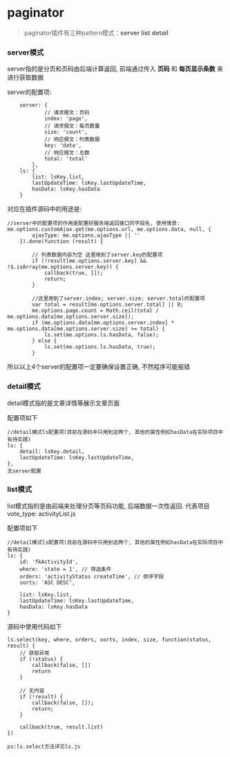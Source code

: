# paginator 

>paginator插件有三种pattern模式：**server** **list** **detail**

### server模式

server指的是分页和页码由后端计算返回, 前端通过传入 **页码** 和 **每页显示条数** 来进行获取数据

server的配置项: 
 
        server: {
                // 请求报文：页码
                index: 'page',
                // 请求报文：每页数量
                size: 'count',
                // 响应报文：列表数据
                key: 'data',
                // 响应报文：总数
                total: 'total'
            },
        ls: {
            list: lsKey.list,
            lastUpdateTime: lsKey.lastUpdateTime,
            hasData: lsKey.hasData
        } 
    
对应在插件源码中的用途是: 
    
    //server中的配置项的作用是配置好服务端返回接口的字段名, 使用情景:
    me.options.customAjax.get(me.options.url, me.options.data, null, {
            ajaxType: me.options.ajaxType || ''
        }).done(function (result) {  

            // 列表数据内容为空 这里用到了server.key的配置项
            if (!result[me.options.server.key] && !$.isArray(me.options.server.key)) {
                callback(true, []);
                return;
            } 
            
            //这里用到了server.index; server.size; server.total的配置项
            var total = result[me.options.server.total] || 0;
            me.options.page.count = Math.ceil(total / me.options.data[me.options.server.size]);
            if (me.options.data[me.options.server.index] * me.options.data[me.options.server.size] >= total) {
                ls.set(me.options.ls.hasData, false);
            } else {
                ls.set(me.options.ls.hasData, true);
            } 
    
所以以上4个server的配置项一定要确保设置正确, 不然程序可能报错

###  detail模式

detail模式指的是文章详情等展示文章页面

配置项如下

    //detail模式ls配置项(目前在源码中只用到这两个, 其他的属性例如hasData在实际项目中有待实践)
    ls: {
        detail: lsKey.detail, 
        lastUpdateTime: lsKey.lastUpdateTime, 
    },
    无server配置
    
###  list模式

list模式指的是由前端来处理分页等页码功能, 后端数据一次性返回. 代表项目vote_type: activityList.js

配置项如下

    //detail模式ls配置项(目前在源码中只用到这两个, 其他的属性例如hasData在实际项目中有待实践)
    ls: {
        id: 'fkActivityId',
        where: 'state = 1', // 筛选条件
        orders: 'activityStatus createTime', // 排序字段
        sorts: 'ASC DESC',

        list: lsKey.list,
        lastUpdateTime: lsKey.lastUpdateTime,
        hasData: lsKey.hasData
    }
   
源码中使用代码如下
    
    ls.select(key, where, orders, sorts, index, size, function(status, result) {
        // 获取异常
        if (!status) {
            callback(false, [])
            return
        }

        // 无内容
        if (!result) {
            callback(false, []);
            return;
        }

        callback(true, result.list)
    })

    ps:ls.select方法详见ls.js







